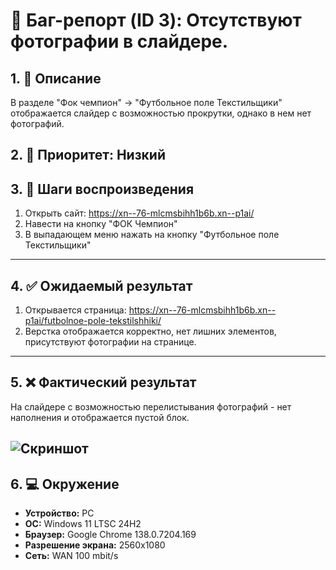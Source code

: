 # 🐞 Баг-репорт (ID 3): Отсутствуют фотографии в слайдере.

## 1. 📝 Описание  
В разделе "Фок чемпион" -> "Футбольное поле Текстильщики" отображается слайдер с возможностью прокрутки, однако в нем нет фотографий.

## 2. 📌 Приоритет: Низкий

## 3. 🔁 Шаги воспроизведения  
1. Открыть сайт: https://xn--76-mlcmsbihh1b6b.xn--p1ai/
2. Навести на кнопку "ФОК Чемпион" 
3. В выпадающем меню нажать на кнопку "Футбольное поле Текстильщики" 
---

## 4. ✅ Ожидаемый результат  
1. Открывается страница: https://xn--76-mlcmsbihh1b6b.xn--p1ai/futbolnoe-pole-tekstilshhiki/
2. Верстка отображается корректно, нет лишних элементов, присутствуют фотографии на странице.
---

## 5. ❌ Фактический результат  
На слайдере с возможностью перелистывания фотографий - нет наполнения и отображается пустой блок.

![Скриншот](https://i.imgur.com/vN2GgKT.png)
---

## 6. 💻 Окружение  
- **Устройство:** PC  
- **ОС:** Windows 11 LTSC 24H2  
- **Браузер:** Google Chrome 138.0.7204.169  
- **Разрешение экрана:** 2560x1080  
- **Сеть:** WAN 100 mbit/s